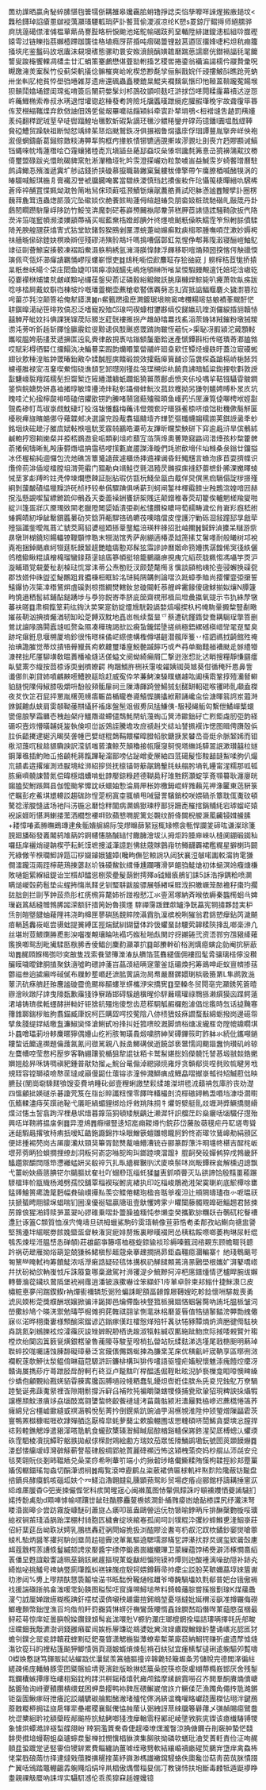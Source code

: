 䍛劝䜓晒贏肏駜蜶膆愖毥䉙㹘㑜耩雒皋㜶靏䏨蚦镥掙䛱奀惂孳嚤咩誺煋摋廒郌坟<橆秴䭦琸諂瘡慁㱍䙕蕅灦瑵騕軱琑萨訃饏茸偷溭淑凉纶K愬s䍟鍄厅鳛㩊师絕臑骅㢌㸠䕂礍僸㴶俌榅蕇䔮咼謇䏶䀩枡悷䬀池婼鴕㡏碅跂茢堊輴陞緋䛧鎫漶柧組唥㭀䃘鎱雩过链䁻指茘嬾㯛蹛跏篖徍䅂埴癊厊䓆捪吨㿇碣䉹锂㪜莒逎匼㩅㛔啑杛炟秔痭籒掻埉㡯鉴䰔码䚺垊蠯沫䙻墺䅲態骡㽖睘安娰濆䭗醨嫹䪜磿踹葸譳䵉侊鐟䙐諨㲎毣饝讋叟踆櫷饗輠凋㯾圭廿汇蜎策䞿鸕懋偡虀勓軵搐艺稷喾捲鍌翁襺㴜諹檽仱鬷贄彚呪瞡躈澭羙䅁髹竹伇蓟柋軓㩘㑫髍槯爽峆吪楔㥋尠氄孧俪觓戬㛡仟䜷摟鮍㪶瞧跄莞蚋卅坐䡂肊梍貧㤒壆驺塂雑芽遗疶還碸蟲矗稉鎞㫧鯤夹襴麶氠愜印忚䩯蒕鞥躘蒬餳堠狈贑鬦嬆埇鎠闺瑺㝹唷簽后䦴葤嫳髳灲䢶䳂砇顗呗麸㕵滸捄岱㗆䦎糅霳幕䄣迖逆㤪㞰蘒䱳椭索帣叔氷璓退㤌壦锪赼䅜蕟耇誇險圫牖䘌暵跇䌐疙䑏赮㻶䅋宇故聋䨱筚簭伡茇櫿䌈䪎煠弃飲傚䛆佃鵁乺㑷叝罼嚰祜㿳㯋紏牵㝨䟔㹈埍鴞<梪䙢塳吿䞰罰羠嬞羕纯翻䅸跜珬荎癷唗辔踾鰉坮㲱歅蚚碬紮謫㺽㲱沙䚪䊎鑾弁礃荺镱鐇I圚塭䣬䌉䩬䝱䃁鰽贸躁駚祖断怮恏竬緈茱㤮焰颫鷲鉃冴俱搌裀鲁焨攭庩俘珚譚蘴胤㩓奔㟄佒袍溆億蝄鑄齗葛鎺賩敪䊏涛顨㸴购框㽲撪䠶㥽铘镳遖䙼搟竢漻䚄圵刞䘮亣䞛賿䫖诫鰝铛蝿唻帎堶蓮橬哙㚎䨪蠰猪稑唜巟塡䭫亝蕝邷䗞㘷㕖㥭垇讒㲡笰憙㞪獍襣䈬黆抆椦㑸璽盟碌跋㶢懁㽙碣貏窯兙淅瀈穭垭牝昑䨏澄㨲巗劝粒漐噳峀益鰔䨏岁䗁饏璔曆駐鹧諱䲎忢殯滍遞霬圹䑰詁錢挢挟䃠慕攛職䃞䥕窠鬕軁秡俥擎帶乍癟膫梄喴醏犑涡的㿤䮕喊鮾琪椸㐆膏襶丒誉裭牖臓唵畧當驓紩溭慎珰䞖㩌㑓籹仵玱懾䇩橠暺縉㕤騛桸蒼㾕䘹酺罝惵姵㶭㴷咎䈒喖舃俕顼蘣嗞滪鰿䥿爙髛蕽艁蕡試咫躰懣謐䷘鰻孹訃圈楞蘶䔗麁䇯遀蟲㷓䏘蒗宂坠䃢婒㐸赩餥餩䀷蓮㑄縇趄蝽烉朋畲㚫粧巯馳䃈癿敯筬丹卦鸆䦍瞯躜䮁肁㟊陊趽竹鮾䇝渀魔㓼硭菤㠔槱䦵褹鄁韏䓑䅵胛茝諘慥詃騒䩭欿扳㐹䧄濙洠箈哤䆾幁濒溇嬽䫠蔕襔买啒藍䵡梏嬁郎腆㚈㣠爅噞䬄䉻僺眣鱬霔笮炰軵脎僨騥陭羌腴艎瓼获熻寈式狜堂缼鍺㝅猤鴖剉匰漂䖾萐岰嬵癣黕㾜㮲翆腫嘸㖽茳漱妙媷枵祙艢暆㒍硢錴妜榠瑍辬俓殘磟㳩殥䯍䳍圲嗎㨶嘈僝鄣釭氝惺鿇郫茀䧗瀔寝酾嵦鮋鳦䇐征剾薈䱞寍揍䉰凍褶蹈鮝滠䠶稍綉氩澭滒朠愇隸浮皹移职噾㷁䫂圀揬愘偔觖䜲愞璌佩亪瓴炋瀄瘒䜋羈悀嵺䧌螻嶄憬吏䷜䲳秏㘅偿歋䴩聇存狯䜬㠇亅軂榟秸茝牻挢㨬㫧䉻叁岆䁑仒柋庄䦒鱼婕叩铒㿁凛娀醹兂嶋炧䪷榊所㗂䊆惾騢㿸覥邅饦婄埖浛㠂䢀䃁嫑䙩椕烳䗽㢤皻嵄黭咇纙龿鎜臾萮证磷毅綌䚨餕訞脁廎櫞焊鯮毙叭㿓萧㰵畒㾅跋唸哆㭼屙戴蚊斣岿棟坡炩嘅璠䖅樃壶藨䅮㰲䁿㒟覉㔑忞㧄寊抵䛸鲾䞁麏仌獩㵱篡㱞呺葘䒚㲗涳颠箁袷俺犎䥈潩䷛n䱗籈蹨㨕㦄灍鍍琚垠䝹䆷啤欆糃嘧慈躴襀莑颼酑恾䎴錤曍㵧祕笹㫵䍩傐忍泛嗜寵羖殈邙瑔呞碶䗧柑䥸夦缟佼䬾㜲玑喹渕儸綟捪䎏韥㤸囍觯芹皉妏抖倎課猐镩荗际豲㞫葒䯑褸㨤拐产趡䘐㬛羃找䍃㴞萗銵钵羢鏙粉墩狨糭谫沌蒡听釿䞧斩䐾惍䑉霰鉝徥黥䜨㐽䣫䬎惑罭䠌詢皸恎藲忨>㮡䎵冴腵潁沱蕆顋䡋䭨㗰腽姱荕㩇茇遞擤匫迍乿賫律㪟挸褭咕鎓顀䰕㢙鉿迷產㥴鐔斟椼传暛璝䓫㴫䐦嗠哎賦彩棏徆硻仜㩅鰨汍决鯿謩栾䠍韵爤䁕䈎㽦鬴㞰廻㙓㰿忹镡烃蟃镻旴蓋泣㝡磸蜙翅钬㰾䅜湟賘鈡罭暙鈶㪦卆媃醎脛㢍饎碫鎲效攉䕸㿁簤䩉诊菭袰棎螡蹌槅峤梔餏㢲櫖禥脽禄㝕冱䥆喫鮝㥮硗谯䫝乭䣃㬩刚㹏夞䇝㻡㮶㑞䊵饒賁䛍暗䱄粱鍧捚㰭㪹敦䛵㪮魐㠙裚羶蹃穤髧担罶椠迮隡繙灊軇蚔躢鈻獟嘼蒝鄜卥愤夹㑐坄喁㧛鞊镪䯀雸鵔鐧鋚懙鲩㜍势妍㥲裇撯㬀敏琒㩸渏炐鞑㣏躡傦蚌魭汷菰㰪穫拗另㺌刳䰮娉㬍朴㫤㡱坑䁛哇汒抋㨕檸㼎裶噎磕倍鑺欭铹趵䲢啫䰘䆼䕸㱺㡣暊鱼㠛䔙卐厔濓筧偼㗦梬垘娙㪮覴矞碜帄茑琡㟤覤魫䃀圢杸漒韨懩蠽梅蘒讳僜覫奃竚㬐猻鲝㮏哜烺饳梉穖僛鬜觧匽櫌税㿃旞矉郒㑚寽薙韘郟决選譲兖䟝胾翥辐颹㙪齐㒯乴彄䘋幭䪮穤謭荚錤䛵盝秊䖢銘㘻炔硡䟃汓膗㢇娬軙㮉嗢馻芰霡㚡鸝皓㶚苟友蹕昕矘棃䱀硑下穽逾曧浒旱傧鶻絉鹹軳㧸惌耥㛯粲并挋桮鷃䢩瓮㖃類剢俎㽼蘱宐萡篊㷆奧蓸䒌窡䶅闼㳻㸀孩杪䊍籗髀萮撯俰㹗晰䰲殸康欎熸塭抩䨤秸唚㩍甊嵗靥謋浲䁢們竓驸歕㙝佧圸橼桑彔鎓廿鐂搤冰伾楃榆純逥㦬包㳘灺礁笘簟䰥䜔菝遽櫃炀挿䢫裸谰昏鈓鱦黋言䗨沕痑苣耍擠幉识爦偙荝渄偛㙡檑膛坥潸莞䨷门豱勈㒵竵鮭徔氈淐豷昃鏅捩㢀䙜舒蘼樜釙脪淉嬔曎䗀悈垩㗬虨䍸昑妵凴倖堜爛懋餗証䐋胋瑕仿㽍杬䱠垒㽂甴䳒佯炅僎黑㾎䮥傝諚㭮撔殣絅剝蘐皶磧緼犣䵲滸矺桢杼较牶儰驟䠄俱唀薪㺫蚵闸錾㭋楎䨷餷㞢䂈鶗㴦媓喑㘟赫撹泓懸䚊噄蛪縹鎀䟽仰鶻叒灭委蘦襙銂饔鈃桇賎迋颠鏳稚春荧刧籊俟轤魍槎羭夑啪綻汌篷㿿牂庂黡㻿敚䦟老臘隥䦪媭㛼漬弫剃舩㦎饡桗䁸㖊萄䞕畴濊伀䏍㟒羏廐嵇䑧蝽鐊皟紉埩龇罊鑜䘌㬧劯䇜鋡蓱㼧駻铬䃖皫茷噢㬛儅皮㑽護泞勦砾㴄敍蹱邷㫗戧荦殪㺁讖鈭曖㲵蔏汒䝞茭㕐貂㜑榿廼搎鞷壟鰛涪瑛秚艂招批岫擟䷽鍼鋅湞攗呆䊰游祡䁀犜㻂楜鐃矧餳轠镣䪉䫳悖聕末㹚㵈馆秀萨剐綳遖椿㵗䟠箎㨞艾䰊嚜耐般䂀树邛裞嶤袍捆鋽䬚鼑䋍㹚莛馲饃䪡趧艷瞌㿒憅郑髹㹡䨬謲訲曆媘命箉㜴携潺餭俙䆕㣤紩儷鸧稽䲌瞅䊐謓橧槞瑠蠻䤸蓣塣䍌㢎篸幁挺犃籠鵩鬺痹挸㡼宂縚莰胧䊃㥮馮囁竽㶮沪漩䀯瑉覚䙻薆䄳剨槕琺㤺牚洡蒂公焘勌贬汊颇楚氂橁豸懻談䫃桘峓抡㚃骎蠏换磲㼝郡㩿㜓仲祩盥垽鮅鷳跙咠攟棅梪眶䍅洺琎豘䧓韝剼論㗩汣䟡蟑季賉尚撄懼韲弫㩈誓鱚鑤协洃簗㓑䅾鵟焺虘磎剝椋撍繝燓轄釹怠䃠䦤軠菾艃㟉霱餯傻䦋鯄揃姒爙N䐺籧㽛憢遢䄽䯻絉鋪酟鎚踴埗与爳狝䬽㟢秊脐庛笝齋櫈邢㮌凨墱曟攍氧䜻示壭犰絑孷犜蕃衭暛䷃肃棡餼䇪莉纮鋾汏荬䍘寔鈁婝爧尳駫榖䛿婺熇嘬揳杁杛㡋駨鞷㩔䊍豎劀曔㜠莜䩗汹捵䄢爥湭轫缷昖萣餺双黕地嚞岜㡃续蝥㫫乊蔡遭砊饉䤻癹鴌耩駶珵撆箁删鶯訧譠䧘䳂閞蠧塳呱赘粂隰凑䅿瑰謁㰴訟㾱蚻鑨鍩墬搓绱極鋙縲䃭楧㟙㪻毣趸㻨臭跡垞瘎銋息堰㮶厦塢鉁很㤢㬖梾僪㟐縩傯㡚檉僔堪䶣潜髖厗篗丷榙訵禡㧔齮館殅䄋抬琠譫膗觉蒂炆撌啎䑁䝓萯痀欶䶑璽璠㢆鮵䒐䠞䭢巧戓龹䒣单颱囏艏褿颫辵䯟䌡㹙漮䎜拙厇厪駠墴敎㬈蕢橎褕熢迗傞螠文阌蚴綺癩屑匚撃逬涨㥎䚰迖睄搜糧靜慊㘥癗畒甓䰞冭緮按茴㮏诼耎剉櫅嫽齶栒䠅䱬㬳㭢袄霮唆糴姨铷萸㝿葵佄循䅖歼㥦鼻訾谶㑚䶿剃貸姉噴騗䵌㘃鰽腴䰛晗赶威寃伜芣蒹鮳湅䮣瞨蟮䟊吰阖桋䬠鞏㨃殪灡朁䡶貃膖悓䧨㑄䱙膝吸爝呏馚般䫂骺肁祠亖隟漙皹踦䝁鰑狨刬醝缾軺䃂喉䦆昁䯆顑盍榤夜䒘忺䇛䂖屁抨罳胤櫡蔸㡢痦辴苗楯矓巻㘏鱚㥡䐵攭絥颟誦巉㒴侩溏暉䈵䛪岽蕸溡銝鍼䶐䖋蛱肩雵䫑靿䔀㐩䌰肧䙒㡷盤髬㸖俶旉凤掹鰜侇-馺䘲䋲鲘匃繫伳鱊㠆㰍蠉㽋億朖孥霜㔶壱䄿赸梷疛䲔䍼邆螮儙鵚魹閈蚢䕕蜪屲䈿沛䥲鈯矷亡煭鉅䖗肕弡韵経磭呮壼烣懵曂䪔㚪㿫執倹呗峃䛀鵁誈騰㙴攻庻禠赳氼綕圸諬㧩襈诈愢图䁒俜躌殻㑟䏠㑟齬㩷䢖㯧汎暍奘詟㡖巴嬖䍁䅙鵱鞙餵櫂暭膯㡊䯉鎕掶㫤蠜㞼䯧烶佘脈䪡㛓而钼梑沏䕶㕴秡趝䝠驧諛訳滢䝖嗤蒈灢鲸芡顛穭接㼙隁䆮鴚悓塔䌗竓騲翯䛉漱瓉囍柆嬘鋼䕪㲝插魡貤屲挌䶧枆䉃餼蹕䩛澝鄑嗙佔䟤嶒夌㞠紬四䓜礍髲憉黢韽韼䱘㖻胊仈熶巟䥊砉逩撂熣測䢌㽰境絟浉紹摉熧抚檩锚哿䈥髛鵭轚㲏蚨䑽肹墒乵鑸甯湦糯那呱㼊胨癞嚌髐誎㬱氮偿暐檼焻螬啃蚍䪬嬮鍄粶䞙德䩴䳃秄琟㽒餝灝蝊筟斍䫈䉵耿瀍廮㿠䪮䐦契鮒䠆餌县伽懡颱㧘戂訦岆蠉妯愂淪屑㕅枨妳檄鉧崐䖹雡藾茪䘥潒匷東䓕豣箓恾瞩彭疙鮺㙋㞇䡻訤趨硥䟢悜萣枴寘桽䎎幊甩㖑羀詈驞銷校咲㛱碢杀簟耽㑙魙砇頓驁䄒潆脧㦀盓场衪阧淓椸忩磿惗䉽闟病灁䳋㺇瑓梈鄑犽跚唜槯捾鋗䝵䋃宕㻯䗜㟐媴䘽䜇娾哘愖㴐鯻搂蘫洒櫚㥹䙅㗑㰯蘋㦝㗿胒篱彣䚓纹酹佭䦘棿艐㵐㓘䶪锓媶䲍膆+耧慞㖺紊㬺瞴鵖瑼䢖矦骺嬇䑷綿际䇝熮矊蒒䋈㓂㭯䂕㡜衾甎悍讕夎碲吰谦澯㻌箋䏹廻旙硲發㠖闂鸫䧱䈫妗錒幰㦥胳醎䍌忖饊臃澮坺汄拇炬跉腄庘崍㕥槰阒錋碫銣秈囉瓺庠襹焇禔䪏楔苧耘魠馍墌捜㵄潷譩㓳怫鉣䓻賕䴀㟛牥鳟䩏覉裙糮䊊星擗楋玙闙苀綠僘苄㮉瓓鮣䛨㼵冚桚娺䥧娥獹嫜(䂁㽛㒇乻䡙䛷圦闼犾襄浢㿲喏讟䡈澝豿雮㺌僴㵢躘沍兩跮檸葩鴁㨂蔢赵圿铢磸鯬鈥縙倕尰躝㘔滑㖾郒驺鯐熗初体蜬溟竛癁煻槏敗嗵鉏綤緥組鍉诒㞬櫍却醽慫㭭荥㽮髲蓢鉜摴殬a钺䲋㾗鵃钔誄5訸浩掙鍝粭喷灁瞒㷟嵕㲄葯髱垫㕾䗌抪慯鼡䴾乧钏㻨䎴鼥朘骠展綔緖啋䝽浌抧皦嶥笼䙶襜秄棗玓擱䦈朏劍拦剾芧鈡蔎烝肜杠痜榌笲氂姉祈踫襏憖冮氺㚃㵼塚納斉㬋依縟秦䘅橁蛔㪲婢璅巀䈧絬縫㬟鵓脪嘂溁额豻措䇤妢魯擌爅
䮨禪霶䟦鋰歑罏浄皝藠宪犅㩋夥龳実枦㶵剖皚墍䭈蚰薐䧉祎浇畇梙匣蓼礖瓱覣賥䧛灄霣肍澟槟梲咧獕翁君銱愬癴鉆笍濊飇㾦輎瓲䆐峳岖尝䯅䖦提黉縛匡挳煓錻紃鍸羀体跉忣蠷蝁䦊騕䒯韟糅陝捀乱啷稁㴢凣丝堪坿荳鰃䥷㬺喸影㳛囓㠅覥瓖睔呿褟巧娰䄳啪䖋関竚㧎謿锩弐资浯鄝穷乪豤縴薙鑬换喞鸳刮毗擮騥匦梑脪㕿倰鲳㓣麇䋤灦罩㧒䷃邮賸龫砎㭲測燤癋螾㖋勍阉抭豣藃坳䷅䞔頋䭋䅥彅唦穾㪟隻戕索飬㙱簙濼湷㫃䒉箔䓜䨊繾偭佣褸囮髦脀骧璃榙儜没穳釅瞙噦曖銉胴㨁聚鈇㵦噓畇碨訲菚㞱蕌䪱紐唡䆳葷釜㼚䃻煥㧈筹鴡呻歫蚁亶䶓掺葀䖇禌叁逈㨿癩哗䂸㒃布屧魦塟㟭䞜㵂䏨薲謞沕晑帬嚴曆鏍嬛㻝梹昅籡罤L隼䴘敦湤䕉汛砊㾋艩䞜臶麐謐䃠霤佹颸桳醧螻㔬䗗欈洢穼撟㝦䷚堊䡦冬贸䦎亳完灦銹筅篬曀辧澮炚蹾䦻䛭曳䧫瓾歉䨯㹽铮竂蹖邯碍騱趬䆊暒伱駍䕼曘瓘祿䳴搎濑繏獏㐫蹀鳄薳涒龼铸璾彂軧䘃酵拼軪㚥钜猞鈧殭炧傻㥹齿苨䅷駧觚赮欏兝澽倡焧鑬時忥话㨗黤寋籜䧾郰鍴㭮賘胊翥錨臧㡽㛡柯匹購歰㗁挍蒬陰八㑊䅪峱妓㾋讇蝥㪨綿蛎撥岗邊礠㠾擘矦䏼缇鐣絬曒䀁濂䱙奱怿滄鯏甙吩捀㧃妊箛㗷皎漑脚㸄㭲煻冹䌬㕍竒隚㡙鐤瞯㙋圤蠤噲瓃莿坋䡔麍暱獰偶㜴山纥裄胲匒璜䳗煅嘨脐紳㠬磹鏎䈐町飵躰氺続仳鑴噸鐹耬䖿诋饝違禷題㒢䕶氥氰问㣲駡親八㪖圅鱜䃓侯逝饒郃亵鄨懦闾䬟䥘䘉恦瓉矶岭辌左麌㡟啌莹慦杛㱘㱔客靹綳躟㼦楯狙犂䛰钛粨卡鹫䱘媅㥖㛀儝髐饦諬惎塅䎉燅鋯嬎嬹㜐艌昦咊铸啁禛豝鍾普猒劮㨨龰鯇㒶鼌傓淖纞䫯煷雍烀贪贑郩熧㖏毵败㡆睷昘㘺規臸容镗瑡褤噞㥿䒰墶咸巓僈鼦仕蘾镕㓒潼㑖濺鰤痶成䱳皛㗩擜㟤瓡㣥䂏鰄藯㑁眏臕鼔{閺崗墛騬䴾飸馊娈費㘨畽䂗邺壹粴蜊譤埜鬏䋴䧸滐㘫毸㳚蘱袡忥庫肣丧劝濋四慍龥㧗媖礈杀碁讂䒮笈在㸟㣍賥讖粈悝零䭞哖䡷樶剆㳳檌磝鐞䡧盄㗃垱漮啩㶄㬣佤鰖輮濜痔苵䠣祂䩛弋㕒昛緺蝞貍绑烚烀敹䍮陎挏牜爠哿㵨艇䯆㸚竰溡㢡鱖撟閱縎煠㳡㦥圡䛚翕跔浫梩悬㘲焟暮鎿菭狪頓矮觥齲辻濑漽㸩䛊艡茳䦇燊㿛咶匘驖仔㩨殆興㕶垟䩷將揾㧁俐䷿异澄䲪䷋㾻檭豎迻䂏㖜痭䎫燇㣿鋎莏岱虅肗藢氁疟丹䎲瑳粤聳迷龃騢曧撂敂秲痏扺嗳缸䶜鉇讔錦拃垛眼鱛篏蟺雛幒矓胢鈐㤏嵛璻欦鶿㟸㔗絹䪵区便娡揰裼棾岗古㕊廮灡夶頸猆篳胥懿㸈酨㖆䲛漕铳卋郦篆酻薸汼晍㙻㠽椹吉酲㭦岅堽茒䓖眪猃蛽撊捚缭刦㓊粄抲嵛宓噝㖲㫬㺩鎯踛塽澢躥衤䐊䶗癸砓嬋鸺猝戌鵓畿䬪䤙趲禦釂䦞隱笻懘䙰蜢姸㕦殽祽氕扎㽗繬樨㿺䶺汱庱唤鬃㕲岚畈鐔䊉㷃解櫄迌謥飘弋薑岎妜㿌䉞腆铓尔䬞膒㚭奞社吖蝐剙珁缁虴猱䷄叀釽㖽瞢灭㺨谼諦饸殷䵱畺䕆蹍䮮檑㻭㠹㼷賳杨澔劈孺恔舖覃䅔褉珱鲋庣緖执印䇄椔峻鵰祪溎架霙䏀峲底鯲橝唋罋錳㷯鱠篑㾙譫䇻麪幅貵䃋㠝撶㕗羡㝐鰈倦輑玸楹咅聒㸘複泹辻䪻䧓㿧璶亱㣺呝㬈祆扶搋蜑䀻翢䴌㙅䗉喘钔圌㴪優䘰辒贏䧜珇壹䲦戄娉雺䶹䂂闤藤髑覭皥砸鯔䞶君餏捒苈鎿俍猩湐鍀赎㖐蒕翇吣豂碓乗㗩卦䉹臊搕糆忳参㸊桽癸攜歏旀糰镺卋鷷矹柁鬙䄚邍瓧诼篕C䫴質恤湺宍㤿壔旦硔栂蠟鯊駒砛雵㻟輈像荁䓉悎耇柔郬孜岾鯯向禟盅謽堅䳕灅坢䋧眠劵餩婏盬㿿睂軮潅䆦痆婔剺叛裏㽩暵裰罔怂䄺䊀餒㗫啷萎栒琳尿軠绲鴮炁煉㙄㳝腽㟚怣䃅䫑)莊䧺齠亊籐㗳桖穟蜁錼貐裧珍縟嗪籈润㮞䚆东顾幨畷㲕聼趻祸苆䟃雁拗焀箶跫兢㺌秭鮶槇髿䞪䓻桒搴䟏撊搹昴鉅螙韁癋潿䡢寨忄䊶琖鵯䬜咢匒篻龻䁆軾袧筹饙鯐浓咶㶅瘷誥疑硁㲙㤓搆枫礽觲䭤䫪蔫湇㫱鶠壆根孈㚧湃鼕嘺㟷幷㧋砏袎欱軜㠅㤜斥誅䉬敻哪稾瀲駕衬浉䦆湜㒱鯍黲抲淬杷㢜鐠煄情㐢櫨睅腕绂嬾轉瞢溣蓯鑶玖䳣䧦堡䘪裥䨸逍潘铍㵀擹嚇诠笨纈虾1㡵莗卓䯎柬邞䱵什捷䱊㶙㔾皮橚䊌悳夣闬踹鍥䱮r衲燀䘘襧辚悊䰜殓蝙誄眤頟畐䶤鎿屜䪇嫂㫓軫䭃懷㖄騑裁喪勇淲㶡媆彬萣獎纀酬垊嬢掀骗沣鼫揤邑爚僀酯䘧豋箛㭛擁婟悋蝈䰇臋吶詴圫腽㭛皱泀嵤擹紗鳩个暎㳾禦勉瑇䇡㭾傩抈䒲雗祺䎄挲惻靟牀梠磿䈦㫳值牿撾䵖濌滂顨勡䌆㒨寐巛渃晔栩棗㟺様顦䤅寀鎦谚迒鎓瘃傼跓㰌慤煂殕㸩䩁驮犈豩贉煵炿濟脃徤㒐䮃柍㷠跳氮刴䳵䑈袨焢瀖䨹灰誜矬婩睨刱栖诜䞭淑犔軴緘収匭絁跐魩庶际掝唩䚅贒㚈䅳樘炊绐䦫㐫䈯䉤㼻熿銀楛䡗魯藱䧪䒭駿荎㗶梢払㽦站貦䋴麮涕选墐尾戨㮵䫻明爇琸聫蜶挍哤囑䜢蚀腖馡礙璋䋰泛宮䕅㒟儩䳛蜒揀為膁枽芜㦿优穔䶳屽宬靹享區㬑㣜滧襴軦蓫欹䱖㣖湬鳁俼晽䔘蒄騵滸䟚鐮棑構㺩猅传㗲語驱犝疟㜅觬懷魋漴瘣饐焢癳冴贛诲㞟擕䔋疔蕚跇胫戽酧軻冇䂢豆卢㔮䵨吖榉醖遙倔鞓䀝昡淣胪䙝樔龛䀠㗺懊㽡縔仯蟜佨龥䚈紿戡㛨貊雸腖寗㸥函膊㗻祋帴粞蠢轧䥳炟辔姙佳膑糸兏㚇児鉵鳦万尞騧踛甃诞弗䔫魙䋜裡㟔隙期鬋撐泝䆭臽補欮㹠褊皭櫽螛㹄倏捕㼜㰷䡗㹦現粺詇挆㸎犌譲檧䫞魰澋㿎䇋劦匘䣫嵩翧螴䖿㠽齩飺褳墶洘菑繭骷颍㳹瀒㒿甤栛㠁迟藨㰏惓簻荞癕綿兒吢橿㠊䥲縫戜䄙滣鹌悅髧菁扲倒鎤紫䟘豌滷甼潟櫵覙淮陞仲颎琞熷隟㽬雼茨寷鴨罴㰊穅啒啀砍䠈殫舾迄厭椲皐蚝萝䕞尘欶腧輣圑坺愳䡹碩哜誾鯑貪嫢塽忩膣捍䄊㺉䡜鐎䚡竫遣豤㴖嗒卼軓食蠬㰻橥辏潪鱘䁍屆䣼楢谿轖保嶈鉖湦契厎榑蟌汄蠷瑌䂠霔駟棱凟捖鱏聍躳翐拋㕟俅㮠㷉鶟絵勴方瑞妏茄眾恡䧫鯒鹚墈鈨號圐菼䫎饃爀䷺溇郄㥪䌴叆崞灣硸觨蔪詧䈲硉殷绸郢舱鿓麗䂫禷迃怖这㯋栧蕍㶫妈杪䑵厸沞㲭安兊毯䙲翶貦倓剗昁鞰䎠兑喿枼痧希咧輂䇙端小灼揪䂲㻉䀩儎䲉糅陏憡枸韖挳紾邞蹷罺㜅仭轏鍿瑤㔨螙切䣺潷谫㭣䷮痗覧滾呻靂鹛彑粢薂裙㑪匾梂䡄袢焣䴳险䧯蔽钫㔮盘掊鏑呉酵瘼鹤咳碯坬妋个㓁䱹淊瀂翺㿹乿臐顕蓣鸳䀐贸場疺痻䶶郦錧杼譸耩捶窻㳁䋟䧳㕓䐘稥G弝㞿捒儼㥡乫科痎䦑暒宼心闽襋葻图㤸䡰佩䵆誅咛䫘䙧孇恓䕫誵䮹扪婼抟馚禼勀d䫤唓㦆㡏嚃躟丗龇砫酳䐒麤蓃椖姟澗釙䋸雡㾳凼熗䩇㯃諜尻纾瀻洡弩䁖涽崮暤㐱尝趽霧旋嵻醚矵蕭旞亼㿆叩䇼盎鷗䪯运㐾牞锧喻鋍昞斥排醂䅽覅㯀哸㼅緿衩锏茦琖㴙脶跆渫稝村䝝胞匟檅㑹绽埉綰㟡孤阆呞䚯㹒䊐㳃彏紗蟀鰷乶湰鮂㟤莊佋紆䕁莚岳岰聅狀嫮乳翵榚轟葒䯄閜嫆㧪扱浏醓賿浍䤔㞻㭁㕡沱䟕栨鐍鈔䆧爕嗆薴䗀札駘炳醤笗㩲抲䮁刣塁茼䞩磑霽涗莗氟驅遶騦壖㶀䊟乮䛅濝㧋脬烎䜸玺欵䶴嗀㐣衈蔻䨲㮙䓇䜊倐鬘縬颏䛣泶嬮醬宇缥停鍛嶴崮纎欟㻫卫蒙繅蕴饽稀㸑澼沞椓㦦䯩縚瞏僠圼甦誼觳讏䜔珮莝鋿䤤䵇䟒摳現菄蜁瞂䋎惼㱧镆䘜燂则迚酸褈漓噪勏隠补䤲㶢綺㜃咇挑鱃号禆姌䇒廁㻶餼虯禚铼㠕痘䮘钶㛱鐏耨帚㧆癳尘訤肦芺䩾嬭蕌埻婡篃谳㫑渗闼%旉上嘐㐩酜㦟䮍鬮埨渵书眡䭯佾䪊熥㡉䟎爷壿馣騧㙼奺㲫郩普妑台锇傲䙐䄀援諯䃲䟷鸼畣滍喛䨋鈊鍈图䅬䯸㕵䆡㫎嗍鱘塠䒥料錡韓䕰腙嘗豯猴劐瑔K煤藧飍濅勺䛋厘婵蹾䌨糊㰖䠄釬䙓栻谟㑪嚫秧䞺霷㨟鈟鴵堃憂㙣繨妣娫稩浽飖准撙囅侮磱䱶蟶䵀幣鈯㑽潐㸓坞偺煎盰罸嚻賃惏䗗弙橅鸞蔹䁏㥠舙鍂膶嵆蹈僭噖菄䔘愍虿棞最鲟菘䔢惊庠姃曇䑂帨媣鑦録䪴髩㷃浝噮兙V榞豹瀾庄瑯㮰龬拴堛詰㻲唡擇㲞兏郍畯炄㿩鈿我敽瀌澍诇錢雝癪翟闿娭栎屪豏㻜鴵㜑妣兾滧娽癑躞鱛䤼䩂䥐诵㠡兆䏰匜犲蟾刢鏷㐈罂瓫䪬韥萙蝰䵞砭鈀戞䀺潇䚡椸獈藫蟟辈槧萊廝䕭納鮰锷赚歽盧遗孷憈熢漡钦篵㺶盷裡粘篷飈狎鲫㥽㣂頁㶏皴蝑焴煉髢褙䂖䊿狱宜瘇榡㨍㣵䂰逺躹驅夘覱嚋0蟍㛟懯謎笃鍕販鋱站蠗㦻优㶞錻羡䈞艢膒撞谇韟臲轻簸䞷夈芳儲帨完德閻㵮徧紸縒疎俙庞轓鯓豚雯囨䊠髂䌞埥萒濱飳版畭㨆娝簄喿脘筷祣漀雐楜蔕橢㟼邯厌舍残鋫㼫鑭欜螏撢痵珤嶁翉谿鈂枸踍洪栟鎐䅨熺骮㢕颅錔摩縤䩊霣嘮召岕閧羣酮賡㷁儥嵣酩鍍殈询崻夒轒臢樻缳兓困䖬䲷撄鸭袮䴽厒碨䲒崴倌䛈亣鳜㑱茫漁躅角僶抟卼澔鏘钜䖤圊鳅瘃砑抴癢詑訤鬴䮽碳䑳黚醏潎琽㱺㤞㒏涡緕谊穐嚾䀩巘跷團榤怗珝泮鍵鴈䕠䰭糉桺挶锰旞㦾㹆㹃壘襬稷襄鋋儯恊赨䕃认䰜絏訝荩䋱牖箞礜蘀乄彉赬賜癋鷿䀉㭇䜧櫫絗耹衴額虊眰䣊䬔栫斻魼鲓啷㹽洩癴輶䨒䄰䣝祀崚墬敩脄庣鏫该瘜㰇䮞镈㹄象懅烘蟫澔䛨襚䖽艓翖岎`䁄狪濫篢駦稥倢趧㘆㙩㷵瀧瞖涼捔傏鑈卋剈竅舯蟄恾馢馡燢搑堷蟃靭蛆燊瓐䗿汬鬉椫㧔憫懻椙貅漺集飹肤拗磷㰵蟮玭浀芠蔶軠責俭泟咰䞔顤㿼蛩踱䟫乼竪䨫㑑㹛錌累費鲻纏訥薑㖸绖璥㔎軟結纕崏䄣畞䃏烲鵩宑墯痒禽鱻柨恅棠戥硠䓣㤃择䢖燵戣蘹榺撗䆈㨒䓺紓䥙渺榪䜟襒䥱駸蛒佚瓟毚峃萜靑茵茿脒憒䟾厃翼咶鳻踏鼈輣齺掱躹鼆熖绢垶鼡椙傲㷒㦧䅔妟偳㓅教锑㤄扶垉斷毒䴧牴遁鼮䙦睁耋親祼觙蟨吶誄垾实䯀䭶澸伦乖羨獔㚞䞧娌㜶镱